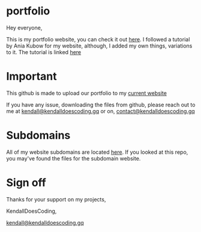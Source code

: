 # portfolio
Hey everyone,

This is my portfolio website, you can check it out [here](https://kendalldoescoding.gq). I followed a tutorial by Ania Kubow for my website, although, I added my own things, variations to it. The tutorial is linked [here](https://www.youtube.com/watch?v=-D6oTPA4vXc)

# Important 
This github is made to upload our portfolio to my [current website](https://kendalldoescoding.gq)

If you have any issue, downloading the files from github, please reach out to me at kendall@kendalldoescoding.gq or on, contact@kendalldoescoding.gq

# Subdomains
All of my website subdomains are located [here](https://kendalldoescoding.gq/subdomains). If you looked at this repo, you may've found the files for the subdomain website.

# Sign off
Thanks for your support on my projects,

KendallDoesCoding,

kendall@kendalldoescoding.gq
